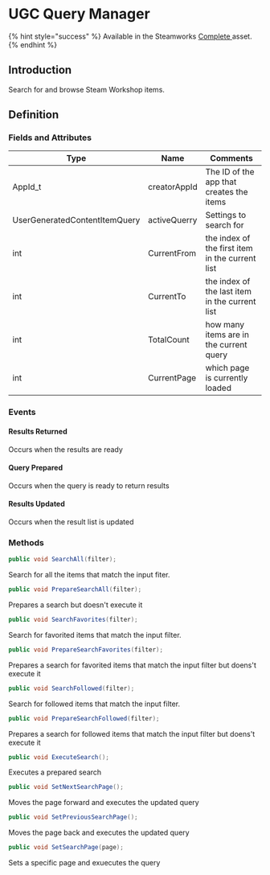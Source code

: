 # UGC Query Manager

{% hint style="success" %}
Available in the Steamworks [Complete ](https://assetstore.unity.com/packages/tools/utilities/ux-v2-complete-201905)asset.
{% endhint %}

## Introduction

Search for and browse Steam Workshop items.

## Definition

### Fields and Attributes

| Type                          | Name         | Comments                                        |
| ----------------------------- | ------------ | ----------------------------------------------- |
| AppId\_t                      | creatorAppId | The ID of the app that creates the items        |
| UserGeneratedContentItemQuery | activeQuerry | Settings to search for                          |
| int                           | CurrentFrom  | the index of the first item in the current list |
| int                           | CurrentTo    | the index of the last item in the current list  |
| int                           | TotalCount   | how many items are in the current query         |
| int                           | CurrentPage  | which page is currently loaded                  |



### Events

#### Results Returned

Occurs when the results are ready

#### Query Prepared

Occurs when the query is ready to return results

#### Results Updated

Occurs when the result list is updated

### Methods

```csharp
public void SearchAll(filter);
```

Search for all the items that match the input fiter.

```csharp
public void PrepareSearchAll(filter);
```

Prepares a search but doesn't execute it

```csharp
public void SearchFavorites(filter);
```

Search for favorited items that match the input filter.

```csharp
public void PrepareSearchFavorites(filter);
```

Prepares a search for favorited items that match the input filter but doens't execute it

```csharp
public void SearchFollowed(filter);
```

Search for followed items that match the input filter.

```csharp
public void PrepareSearchFollowed(filter);
```

Prepares a search for followed items that match the input filter but doens't execute it

```csharp
public void ExecuteSearch();
```

Executes a prepared search

```csharp
public void SetNextSearchPage();
```

Moves the page forward and executes the updated query

```csharp
public void SetPreviousSearchPage();
```

Moves the page back and executes the updated query

```csharp
public void SetSearchPage(page);
```

Sets a specific page and exuecutes the query
